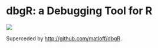 
# dbgR:  a Debugging Tool for R
   
<img src = http://heather.cs.ucdavis.edu/debugRcartoon.png>

Superceded by http://github.com/matloff/dbgR.

